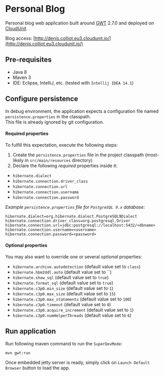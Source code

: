 # Personal Blog

Personal blog web application built around [GWT](http://www.gwtproject.org) 2.7.0 and deployed on [CloudUnit](http://cloudunit.fr).

Blog access: [http://denis.colliot.eu3.cloudunit.io/](http://denis.colliot.eu3.cloudunit.io/)


## Pre-requisites
* Java 8
* Maven 3
* IDE: Eclipse, IntelliJ, etc. (tested with `Intellij IDEA 14.1`)


## Configure persistence
In debug environment, the application expects a configuration file named `persistence.properties` in the classpath.  
This file is already ignored by git configuration.

#### Required properties

To fulfill this expectation, execute the following steps:
 1. Create the `persistence.properties` file in the project classpath (most-likely in `src/main/resources` directory).
 2. Declare the following *required* properties inside it:
  * `hibernate.dialect`
  * `hibernate.connection.driver_class`
  * `hibernate.connection.url`
  * `hibernate.connection.username`
  * `hibernate.connection.password`

*Example `persistence.properties` file for `PostgreSQL 9.x` database:*
```
hibernate.dialect=org.hibernate.dialect.PostgreSQL9Dialect
hibernate.connection.driver_class=org.postgresql.Driver
hibernate.connection.url=jdbc:postgresql://localhost:5432/<dbname>
hibernate.connection.username=<username>
hibernate.connection.password=<password>
```

#### Optional properties

You may also want to override one or several *optional* properties:
 * `hibernate.archive.autodetection` (default value set to `class`)
 * `hibernate.hbm2ddl.auto` (default value set to ``)
 * `hibernate.show_sql` (default value set to `true`)
 * `hibernate.format_sql` (default value set to `true`) 
 * `hibernate.c3p0.min_size` (default value set to `1`)
 * `hibernate.c3p0.max_size` (default value set to `15`)
 * `hibernate.c3p0.max_statements` (default value set to `100`)
 * `hibernate.c3p0.timeout` (default value set to `0`)
 * `hibernate.c3p0.acquire_increment` (default value set to `1`)
 * `hibernate.c3p0.numHelperThreads` (default value set to `6`)


## Run application

Run following maven command to run the `SuperDevMode`:
```
mvn gwt:run
```

Once embedded jetty server is ready, simply click on `Launch Default Browser` button to load the app.
